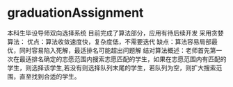 # graduationAssignment
 本科生毕设导师双向选择系统
目前完成了算法部分，应用有待后续开发
 采用贪婪算法：
优点：算法收敛速度快，复杂度低，不需要迭代
缺点：算法容易局部最优，同时容易陷入死解，最适排名可能超出问题解
结对算法概述：老师首先第一次在最适排名确定的志愿范围内搜索志愿匹配的学生，如果在志愿范围内有匹配的学生，则选择该学生,若没有则选择队列末尾的学生，若队列为空，则扩大搜索范围，直至找到合适的学生。
